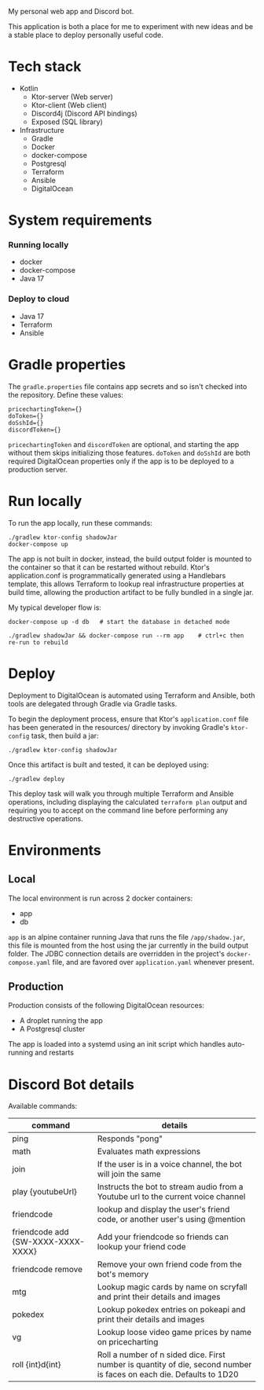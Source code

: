 My personal web app and Discord bot.

This application is both a place for me to experiment with new ideas
and be a stable place to deploy personally useful code.

# Tech stack

* Kotlin
  * Ktor-server (Web server)
  * Ktor-client (Web client)
  * Discord4j (Discord API bindings)
  * Exposed (SQL library)
* Infrastructure
  * Gradle
  * Docker
  * docker-compose
  * Postgresql
  * Terraform
  * Ansible
  * DigitalOcean


# System requirements

### Running locally
* docker
* docker-compose
* Java 17

### Deploy to cloud
* Java 17
* Terraform
* Ansible


# Gradle properties

The `gradle.properties` file contains app secrets and so isn't checked into the repository.  Define these values:

    pricechartingToken={}
    doToken={}
    doSshId={}
    discordToken={}

`pricechartingToken` and `discordToken` are optional, and starting the app without them skips initializing those features.
`doToken` and `doSshId` are both required DigitalOcean properties only if the app is to be deployed to a production server.

# Run locally
To run the app locally, run these commands:

    ./gradlew ktor-config shadowJar
    docker-compose up

The app is not built in docker, instead, the build output folder is mounted to the container so that it
can be restarted without rebuild.  Ktor's application.conf is programmatically generated using a Handlebars template, 
this allows Terraform to lookup real infrastructure properties at build time, allowing the production artifact to be
fully bundled in a single jar.

My typical developer flow is:

    docker-compose up -d db   # start the database in detached mode

    ./gradlew shadowJar && docker-compose run --rm app    # ctrl+c then re-run to rebuild

# Deploy

Deployment to DigitalOcean is automated using Terraform and Ansible, both tools are delegated through Gradle via Gradle tasks.

To begin the deployment process, ensure that Ktor's `application.conf` file has been generated in the resources/ 
directory by invoking Gradle's `ktor-config` task, then build a jar:

    ./gradlew ktor-config shadowJar

Once this artifact is built and tested, it can be deployed using:

    ./gradlew deploy


This deploy task will walk you through multiple Terraform and Ansible operations, including displaying the calculated 
`terraform plan` output and requiring you to accept on the command line before performing any destructive operations.


# Environments

## Local

The local environment is run across 2 docker containers:
* app
* db

`app` is an alpine container running Java that runs the file `/app/shadow.jar`, this file is mounted from the host using
the jar currently in the build output folder.  The JDBC connection details are overridden in the project's `docker-compose.yaml`
file, and are favored over `application.yaml` whenever present.

## Production

Production consists of the following DigitalOcean resources:
* A droplet running the app
* A Postgresql cluster

The app is loaded into a systemd using an init script which handles auto-running and restarts 

# Discord Bot details

Available commands:

| command                            | details                                                                                                                |
|------------------------------------|------------------------------------------------------------------------------------------------------------------------|
| ping                               | Responds "pong"                                                                                                        |
| math                               | Evaluates math expressions                                                                                             |
| join                               | If the user is in a voice channel, the bot will join the same                                                          |
| play {youtubeUrl}                  | Instructs the bot to stream audio from a Youtube url to the current voice channel                                      |
| friendcode                         | lookup and display the user's friend code, or another user's using @mention                                            |
| friendcode add {SW-XXXX-XXXX-XXXX} | Add your friendcode so friends can lookup your friend code                                                             |
| friendcode remove                  | Remove your own friend code from the bot's memory                                                                      |
| mtg                                | Lookup magic cards by name on scryfall and print their details and images                                              |
| pokedex                            | Lookup pokedex entries on pokeapi and print their details and images                                                   |
| vg                                 | Lookup loose video game prices by name on pricecharting                                                                |
| roll {int}d{int}                   | Roll a number of n sided dice.  First number is quantity of die, second number is faces on each die.  Defaults to 1D20 |